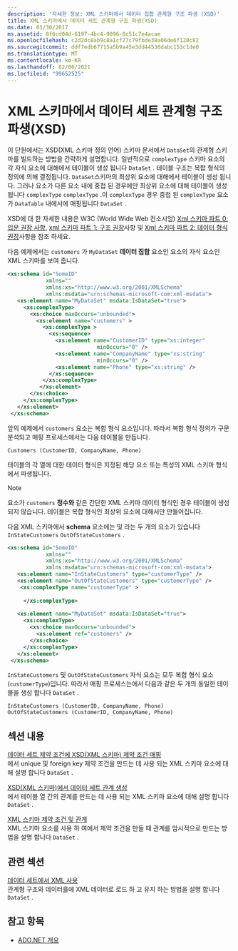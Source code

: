 ```yaml
---
description: '자세한 정보: XML 스키마에서 데이터 집합 관계형 구조 파생 (XSD)'
title: XML 스키마에서 데이터 세트 관계형 구조 파생(XSD)
ms.date: 03/30/2017
ms.assetid: 8f6cd04d-6197-4bc4-9096-8c51c7e4acae
ms.openlocfilehash: c2d2dc8ab9c8a1cf77c79fbde38a06de6f120c82
ms.sourcegitcommit: ddf7edb67715a5b9a45e3dd44536dabc153c1de0
ms.translationtype: MT
ms.contentlocale: ko-KR
ms.lasthandoff: 02/06/2021
ms.locfileid: "99652525"
---
```

# <a name="deriving-dataset-relational-structure-from-xml-schema-xsd"></a>XML 스키마에서 데이터 세트 관계형 구조 파생(XSD)

이 단원에서는 XSD(XML 스키마 정의 언어) 스키마 문서에서 `DataSet`의 관계형 스키마를 빌드하는 방법을 간략하게 설명합니다. 일반적으로 `complexType` 스키마 요소의 각 자식 요소에 대해에서 테이블이 생성 됩니다 `DataSet` . 테이블 구조는 복합 형식의 정의에 의해 결정됩니다. `DataSet`스키마의 최상위 요소에 대해에서 테이블이 생성 됩니다. 그러나 요소가 다른 요소 내에 중첩 된 경우에만 최상위 요소에 대해 테이블이 생성 됩니다 `complexType` `complexType` .이 `complexType` 경우 중첩 된 `complexType` 요소가 `DataTable` 내에서에 매핑됩니다 `DataSet` .  
  
 XSD에 대 한 자세한 내용은 W3C (World Wide Web 컨소시엄) [Xml 스키마 파트 0: 입문 권장 사항](https://www.w3.org/TR/xmlschema-0/), [xml 스키마 파트 1: 구조 권장](https://www.w3.org/TR/xmlschema-1/)사항 및 [Xml 스키마 파트 2: 데이터 형식 권장](https://www.w3.org/TR/xmlschema-2/)사항을 참조 하세요.  
  
 다음 예제에서는 `customers` 가 `MyDataSet` **데이터 집합** 요소인 요소의 자식 요소인 XML 스키마를 보여 줍니다.  
  
```xml  
<xs:schema id="SomeID"
            xmlns=""
            xmlns:xs="http://www.w3.org/2001/XMLSchema"
            xmlns:msdata="urn:schemas-microsoft-com:xml-msdata">  
   <xs:element name="MyDataSet" msdata:IsDataSet="true">  
     <xs:complexType>  
       <xs:choice maxOccurs="unbounded">  
         <xs:element name="customers" >
           <xs:complexType >  
             <xs:sequence>  
               <xs:element name="CustomerID" type="xs:integer"
                            minOccurs="0" />  
               <xs:element name="CompanyName" type="xs:string"
                            minOccurs="0" />  
               <xs:element name="Phone" type="xs:string" />  
             </xs:sequence>  
           </xs:complexType>  
          </xs:element>  
       </xs:choice>  
     </xs:complexType>  
   </xs:element>  
 </xs:schema>  
```  
  
 앞의 예제에서 `customers` 요소는 복합 형식 요소입니다. 따라서 복합 형식 정의가 구문 분석되고 매핑 프로세스에서는 다음 테이블을 만듭니다.  
  
```text  
Customers (CustomerID, CompanyName, Phone)  
```  
  
 테이블의 각 열에 대한 데이터 형식은 지정된 해당 요소 또는 특성의 XML 스키마 형식에서 파생됩니다.  
  
> [!NOTE]
> 요소가 `customers` **정수와** 같은 간단한 XML 스키마 데이터 형식인 경우 테이블이 생성 되지 않습니다. 테이블은 복합 형식인 최상위 요소에 대해서만 만들어집니다.  
  
 다음 XML 스키마에서 **schema** 요소에는 및 라는 두 개의 요소가 있습니다 `InStateCustomers` `OutOfStateCustomers` .  
  
```xml  
<xs:schema id="SomeID"
            xmlns=""
            xmlns:xs="http://www.w3.org/2001/XMLSchema"
            xmlns:msdata="urn:schemas-microsoft-com:xml-msdata">  
   <xs:element name="InStateCustomers" type="customerType" />  
   <xs:element name="OutOfStateCustomers" type="customerType" />  
    <xs:complexType name="customerType" >  
  
     </xs:complexType>  
  
   <xs:element name="MyDataSet" msdata:IsDataSet="true">  
     <xs:complexType>  
       <xs:choice maxOccurs="unbounded">  
         <xs:element ref="customers" />  
       </xs:choice>  
     </xs:complexType>  
   </xs:element>  
 </xs:schema>  
```  
  
 `InStateCustomers` 및 `OutOfStateCustomers` 자식 요소는 모두 복합 형식 요소(`customerType`)입니다. 따라서 매핑 프로세스는에서 다음과 같은 두 개의 동일한 테이블을 생성 합니다 `DataSet` .  
  
```text  
InStateCustomers (CustomerID, CompanyName, Phone)  
OutOfStateCustomers (CustomerID, CompanyName, Phone)  
```  
  
## <a name="in-this-section"></a>섹션 내용  

 [데이터 세트 제약 조건에 XSD(XML 스키마) 제약 조건 매핑](mapping-xml-schema-xsd-constraints-to-dataset-constraints.md)  
 에서 unique 및 foreign key 제약 조건을 만드는 데 사용 되는 XML 스키마 요소에 대해 설명 합니다 `DataSet` .  
  
 [XSD(XML 스키마)에서 데이터 세트 관계 생성](generating-dataset-relations-from-xml-schema-xsd.md)  
 에서 테이블 열 간의 관계를 만드는 데 사용 되는 XML 스키마 요소에 대해 설명 합니다 `DataSet` .  
  
 [XML 스키마 제약 조건 및 관계](xml-schema-constraints-and-relationships.md)  
 XML 스키마 요소를 사용 하 여에서 제약 조건을 만들 때 관계를 암시적으로 만드는 방법을 설명 합니다 `DataSet` .  
  
## <a name="related-sections"></a>관련 섹션  

 [데이터 세트에서 XML 사용](using-xml-in-a-dataset.md)  
 관계형 구조와 데이터를에 XML 데이터로 로드 하 고 유지 하는 방법을 설명 합니다 `DataSet` .  
  
## <a name="see-also"></a>참고 항목

- [ADO.NET 개요](../ado-net-overview.md)
